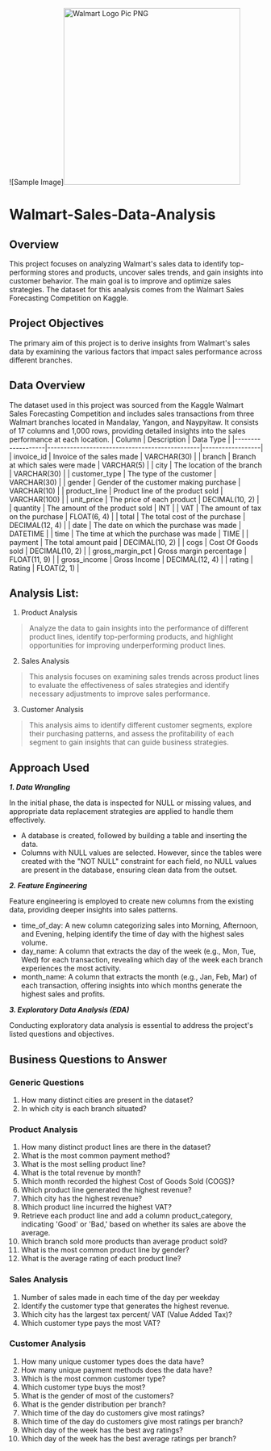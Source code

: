 ![Sample Image]<a href="https://www.freeiconspng.com/img/27981" title="Image from freeiconspng.com"><img src="https://www.freeiconspng.com/uploads/walmart-logo-png-18.png" width="350" alt="Walmart Logo Pic PNG" /></a>


# Walmart-Sales-Data-Analysis
## Overview
This project focuses on analyzing Walmart's sales data to identify top-performing stores and products, uncover sales trends, and gain insights into customer behavior. The main goal is to improve and optimize sales strategies. The dataset for this analysis comes from the Walmart Sales Forecasting Competition on Kaggle.

## Project Objectives
The primary aim of this project is to derive insights from Walmart's sales data by examining the various factors that impact sales performance across different branches.

## Data Overview
The dataset used in this project was sourced from the Kaggle Walmart Sales Forecasting Competition and includes sales transactions from three Walmart branches located in Mandalay, Yangon, and Naypyitaw. It consists of 17 columns and 1,000 rows, providing detailed insights into the sales performance at each location.
| Column            | Description                                   | Data Type        |
|-------------------|-----------------------------------------------|------------------|
| invoice_id        | Invoice of the sales made                     | VARCHAR(30)      |
| branch            | Branch at which sales were made               | VARCHAR(5)       |
| city              | The location of the branch                    | VARCHAR(30)      |
| customer_type     | The type of the customer                       | VARCHAR(30)      |
| gender            | Gender of the customer making purchase        | VARCHAR(10)      |
| product_line      | Product line of the product sold               | VARCHAR(100)     |
| unit_price        | The price of each product                     | DECIMAL(10, 2)   |
| quantity          | The amount of the product sold                 | INT              |
| VAT               | The amount of tax on the purchase             | FLOAT(6, 4)      |
| total             | The total cost of the purchase                | DECIMAL(12, 4)   |
| date              | The date on which the purchase was made       | DATETIME         |
| time              | The time at which the purchase was made       | TIME             |
| payment           | The total amount paid                         | DECIMAL(10, 2)   |
| cogs              | Cost Of Goods sold                            | DECIMAL(10, 2)   |
| gross_margin_pct  | Gross margin percentage                       | FLOAT(11, 9)     |
| gross_income      | Gross Income                                  | DECIMAL(12, 4)   |
| rating            | Rating                                        | FLOAT(2, 1)      |


## Analysis List:

1.	Product Analysis

> Analyze the data to gain insights into the performance of different product lines, identify top-performing products, and highlight opportunities for improving underperforming product lines.

2.	Sales Analysis
   
> This analysis focuses on examining sales trends across product lines to evaluate the effectiveness of sales strategies and identify necessary adjustments to improve sales performance.

3.	Customer Analysis

> This analysis aims to identify different customer segments, explore their purchasing patterns, and assess the profitability of each segment to gain insights that can guide business strategies.

## Approach Used
***1.	Data Wrangling***

In the initial phase, the data is inspected for NULL or missing values, and appropriate data replacement strategies are applied to handle them effectively.
- A database is created, followed by building a table and inserting the data.
- Columns with NULL values are selected. However, since the tables were created with the "NOT NULL" constraint for each field, no NULL values are present in the database, ensuring clean data from the outset.

***2.	Feature Engineering***

Feature engineering is employed to create new columns from the existing data, providing deeper insights into sales patterns.
- time_of_day: A new column categorizing sales into Morning, Afternoon, and Evening, helping identify the time of day with the highest sales volume.
- day_name: A column that extracts the day of the week (e.g., Mon, Tue, Wed) for each transaction, revealing which day of the week each branch experiences the most activity.
- month_name: A column that extracts the month (e.g., Jan, Feb, Mar) of each transaction, offering insights into which months generate the highest sales and profits.

***3.  Exploratory Data Analysis (EDA)***

Conducting exploratory data analysis is essential to address the project's listed questions and objectives.

## Business Questions to Answer

### Generic Questions
1.	How many distinct cities are present in the dataset?
2.	In which city is each branch situated?

### Product Analysis
1.	How many distinct product lines are there in the dataset?
2.	What is the most common payment method?
3.	What is the most selling product line?
4.	What is the total revenue by month?
5.	Which month recorded the highest Cost of Goods Sold (COGS)?
6.	Which product line generated the highest revenue?
7.	Which city has the highest revenue?
8.	Which product line incurred the highest VAT?
9.	Retrieve each product line and add a column product_category, indicating 'Good' or 'Bad,' based on whether its sales are above the average.
10.	Which branch sold more products than average product sold?
11.	What is the most common product line by gender?
12.	What is the average rating of each product line?

### Sales Analysis
1.	Number of sales made in each time of the day per weekday
2.	Identify the customer type that generates the highest revenue.
3.	Which city has the largest tax percent/ VAT (Value Added Tax)?
4.	Which customer type pays the most VAT?

### Customer Analysis
1.	How many unique customer types does the data have?
2.	How many unique payment methods does the data have?
3.	Which is the most common customer type?
4.	Which customer type buys the most?
5.	What is the gender of most of the customers?
6.	What is the gender distribution per branch?
7.	Which time of the day do customers give most ratings?
8.	Which time of the day do customers give most ratings per branch?
9.	Which day of the week has the best avg ratings?
10.	Which day of the week has the best average ratings per branch?
